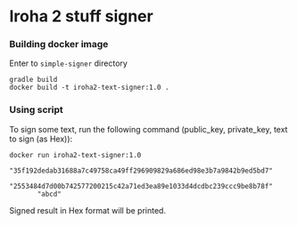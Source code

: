 # Iroha 2 stuff signer

### Building docker image
Enter to `simple-signer` directory

```
gradle build
docker build -t iroha2-text-signer:1.0 .
```
### Using script
To sign some text, run the following command (public_key, private_key, text to sign (as Hex)):
```
docker run iroha2-text-signer:1.0 
       "35f192dedab31688a7c49758ca49ff296909829a686ed98e3b7a9842b9ed5bd7"  
       "2553484d7d00b742577200215c42a71ed3ea89e1033d4dcdbc239ccc9be8b78f" 
       "abcd"
```
Signed result in Hex format will be printed.
